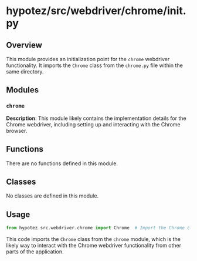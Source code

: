 # hypotez/src/webdriver/chrome/__init__.py

## Overview

This module provides an initialization point for the `chrome` webdriver functionality. It imports the `Chrome` class from the `chrome.py` file within the same directory.

## Modules

### `chrome`

**Description**: This module likely contains the implementation details for the Chrome webdriver, including setting up and interacting with the Chrome browser.


## Functions

There are no functions defined in this module.


## Classes

No classes are defined in this module.


## Usage

```python
from hypotez.src.webdriver.chrome import Chrome  # Import the Chrome class
```

This code imports the `Chrome` class from the `chrome` module, which is the likely way to interact with the Chrome webdriver functionality from other parts of the application.


```